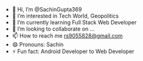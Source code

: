 - 👋 Hi, I’m @SachinGupta369
- 👀 I’m interested in Tech World, Geopolitics
- 🌱 I’m currently learning Full Stack Web Developer
- 💞️ I’m looking to collaborate on ...
- 📫 How to reach me rs9055828@gmail.com
- 😄 Pronouns: Sachin
- ⚡ Fun fact: Android Developer to Web Developer

<!---
SachinGupta369/SachinGupta369 is a ✨ special ✨ repository because its `README.md` (this file) appears on your GitHub profile.
You can click the Preview link to take a look at your changes.
--->

